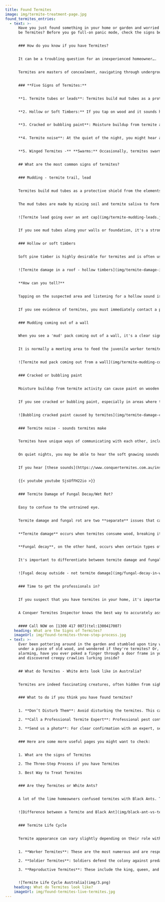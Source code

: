 ```yaml
---
title: Found Termites
image: img/termite-treatment-page.jpg
found_termites_entries:
  - text: >-
      Have you just found something in your home or garden and worried it could
      be Termites? Before you go full-on panic mode, check the signs below.  


      ### How do you know if you have Termites?


      It can be a troubling question for an inexperienced homeowner…. 'Is this soft piece of timber a sign of termites'?


      Termites are masters of concealment, navigating through underground tunnels and inside the wooden structures of your home, often undetected. It's not uncommon for their presence to go unnoticed until after they've caused significant damage.


      ### **Five Signs of Termites:**


      **1. Termite tubes or leads**: Termites build mud tubes as a protective shield to access food. If you see mud tubes along your walls or foundation, it strongly indicates termites.


      **2. Hollow or Soft Timbers:** If you tap on wood and it sounds hollow, it may indicate that termites have eaten the inside of the wood. Damaged wood: Termites eat wood from the inside out, causing it to become thin and brittle. If you see any damaged or softwood in your home, it could be a sign of termites.


      **3. Cracked or bubbling paint**: Moisture buildup from termite activity can cause the paint on wooden surfaces to crack or bubble.


      **4. Termite noise**: At the quiet of the night, you might hear a tapping noise or a crunching munching sound.


      **5. Winged Termites -** **Swarms:** Occasionally, termites swarm to start new colonies. If you see a swarm of winged termites (Alates) or find discarded wings, especially near light sources, this could indicate a termite presence.


      ## What are the most common signs of termites?


      ### Mudding - termite trail, lead


      Termites build mud tubes as a protective shield from the elements and predators as they travel from their colony to the food source. These tubes provide the dark, warm, and humid environment they need to survive. 


      The mud tubes are made by mixing soil and termite saliva to form a paste-like substance that dries to a hardness similar to plaster.


      ![Termite lead going over an ant cap](img/termite-mudding-leads.jpg "Termites exposed in their mud tube")


      If you see mud tubes along your walls or foundation, it's a strong indication of a termite infestation and you should have a professional inspect your home as **soon** as possible.


      ### Hollow or soft timbers


      Soft pine timber is highly desirable for termites and is often used for door and window frames, skirting boards, and other wood structures in the home. Termites will eat the timber from the inside out, leaving a thin layer between them and the outside world.


      ![Termite damage in a roof - hollow timbers](img/termite-damage-in-a-roof-hollow-timber.jpg "Hollow timber damaged by termites")


      **How can you tell?**


      Tapping on the suspected area and listening for a hollow sound is a simple way to determine if there may be termites present. Using a sharp knife to make a small slit and inspecting the interior of the wood can also provide evidence of termites.


      If you see evidence of termites, you must immediately contact a professional for a thorough inspection and treatment. Sealing the opened area with tape will prevent the termites from fleeing away and allow the inspector to understand the full extent of the problem.


      ### Mudding coming out of a wall


      When you see a 'mud' pack coming out of a wall, it's a clear sign you have termites. It could be a nest behind the wall or a bivouac. A bivouac is not a nest as it doesn't have a nursery where the Queen termite lays eggs.


      It is normally a meeting area to feed the juvenile worker termites or grow their fungus source for their protein.


      ![Termite mud pack coming out from a wall](img/termite-mudding-coming-out-of-a-wall-1.jpg "Termite mud pack coming out from a wall")


      ### Cracked or bubbling paint


      Moisture buildup from termite activity can cause paint on wooden surfaces to crack or bubble. When termites consume wood, they produce moisture as a by-product, and if this moisture accumulates in one area, it can cause paint to become damaged.


      If you see cracked or bubbling paint, especially in areas where there may be termite activity, it's important to have a professional inspect your home to determine the cause and take appropriate action to address any termite infestations.


      ![Bubbling cracked paint caused by termites](img/termite-damage-cracked-or-bubbling-paint.jpg)


      ### Termite noise - sounds termites make


      Termites have unique ways of communicating with each other, including the use of sounds. When soldiers are alarmed, they will hit their heads against the wood, creating a knocking noise as a signal to evacuate.


      On quiet nights, you may be able to hear the soft gnawing sounds made by worker termites as they scrape and eat the wood.


      If you hear [these sounds](https://www.conquertermites.com.au/inspections/found-termites/termite-sounds/), it's a strong indication of a termite infestation and you should have a professional inspect your home as soon as possible.


      {{< youtube youtube SjsUfFH22io >}}


      ### Termite Damage of Fungal Decay/Wet Rot?


      Easy to confuse to the untrained eye.


      Termite damage and fungal rot are two **separate** issues that can affect the structure of the wood in a home.


      **Termite damage** occurs when termites consume wood, breaking it down and weakening its structural integrity. This type of damage is often hidden and can go undetected for a long time, leading to significant harm to the structure of a building.


      **Fungal decay**, on the other hand, occurs when certain types of fungi infect the wood, breaking down the cellulose and hemicellulose within it and causing it to become soft and crumbly. A musty odour and visible discolouration of the wood typically accompany this type of damage.


      It's important to differentiate between termite damage and fungal rot, as they require different types of treatment and repair. A professional inspection can help determine the cause of the damage and provide the necessary recommendations for addressing it.


      ![Fugal decay outside - not termite damage](img/fungal-decay-in-weatherboard-external-wall.jpg)


      ### Time to get the professionals in?


      If you suspect that you have termites in your home, it's important to seek the assistance of a professional to determine the extent of the infestation and the best course of action for treatment.


      A Conquer Termites Inspector knows the best way to accurately assess the situation and provide a comprehensive report on what steps need to be taken to eliminate the termites.


      #### Call NOW on [1300 417 007](tel:1300417007)
    heading: What are the Signs of Termites?
    imageUrl: img/found-termites-three-step-process.jpg
  - text: >-
      Ever been pottering around in the garden and stumbled upon tiny white bugs
      under a piece of old wood, and wondered if they're termites? Or, even more
      alarming, have you ever poked a finger through a door frame in your house
      and discovered creepy crawlies lurking inside?


      ## What do Termites - White Ants look like in Australia?


      Termites are indeed fascinating creatures, often hidden from sight. They are small, soft-bodied insects that live in large colonies. 


      ### What to do if you think you have found termites?


      1. **Don’t Disturb Them**: Avoid disturbing the termites. This can cause them to scatter potentially making it harder to eradicate them.

      2. **Call a Professional Termite Expert**: Professional pest controllers have the skills, experience, and equipment necessary to effectively deal with termite problems. They can assess the situation, identify the termite species, and determine the best course of action.

      3. **Send us a photo**: For clear confirmation with an expert, send us a photo for quick and free identification. 


      ### Here are some more useful pages you might want to check:


      1. What are the signs of Termites

      2. The Three-Step Process if you have Termites

      3. Best Way to Treat Termites


      ### Are they Termites or White Ants?


      A lot of the lime homeowners confused termites with Black Ants. The confusion stems from their uncanny physical similarities. Both species boast six legs, sport antennae, and live in tight-knit colonies. However, that's where the similarities end, as they differ substantially in body structure and behaviour.


      ![Difference between a Termite and Black Ant](img/black-ant-vs-termite-body-shape.png)


      ### Termite Life Cycle


      Termite appearance can vary slightly depending on their role within the colony. There are three main types of termites in a colony: 


      1. **Worker Termites**: These are the most numerous and are responsible for feeding the colony, building and repairing the nest, and taking care of the young. They are typically about 1/4 to 1/2 inch long, cream-colored, and have no wings.

      2. **Soldier Termites**: Soldiers defend the colony against predators like ants. They are similar in size to workers but can be distinguished by their larger, darker heads and strong mandibles (jaws).

      3. **Reproductive Termites**: These include the king, queen, and alates (winged termites). The queen is much larger than the other termites and can live for several years, laying thousands of eggs. Alates are the ones you might see during certain times of the year when they swarm to start new colonies.


      ![Termite Life Cycle Australia](img/3.png)
    heading: What do Termites look like?
    imageUrl: img/found-termites-live-termites.jpg
---
```

